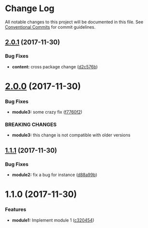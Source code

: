 # Change Log

All notable changes to this project will be documented in this file.
See [Conventional Commits](https://conventionalcommits.org) for commit guidelines.

<a name="2.0.1"></a>
## [2.0.1](https://github.com/yannickschuchmann/lerna-test/compare/v2.0.0...v2.0.1) (2017-11-30)


### Bug Fixes

* **content:** cross package change ([d2c576b](https://github.com/yannickschuchmann/lerna-test/commit/d2c576b))




<a name="2.0.0"></a>
# [2.0.0](https://github.com/yannickschuchmann/lerna-test/compare/v1.1.1...v2.0.0) (2017-11-30)


### Bug Fixes

* **module3:** some crazy fix ([f7760f2](https://github.com/yannickschuchmann/lerna-test/commit/f7760f2))


### BREAKING CHANGES

* **module3:** this change is not compatible with older versions




<a name="1.1.1"></a>
## [1.1.1](https://github.com/yannickschuchmann/lerna-test/compare/v1.1.0...v1.1.1) (2017-11-30)


### Bug Fixes

* **module2:** fix a bug for instance ([d88a99b](https://github.com/yannickschuchmann/lerna-test/commit/d88a99b))




<a name="1.1.0"></a>
# 1.1.0 (2017-11-30)


### Features

* **module1:** Implement module 1 ([c320454](https://github.com/yannickschuchmann/lerna-test/commit/c320454))
